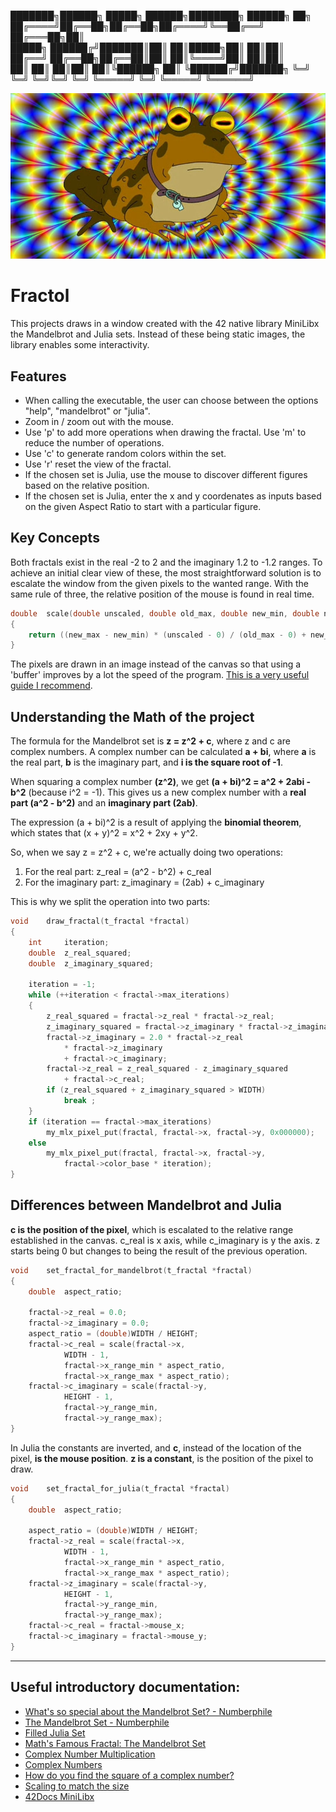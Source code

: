 ███████╗██████╗  █████╗  ██████╗████████╗    ██████╗ ██╗     
██╔════╝██╔══██╗██╔══██╗██╔════╝╚══██╔══╝   ██╔═══██╗██║     
█████╗  ██████╔╝███████║██║        ██║█████╗██║   ██║██║     
██╔══╝  ██╔══██╗██╔══██║██║        ██║╚════╝██║   ██║██║     
██║     ██║  ██║██║  ██║╚██████╗   ██║      ╚██████╔╝███████╗
╚═╝     ╚═╝  ╚═╝╚═╝  ╚═╝ ╚═════╝   ╚═╝       ╚═════╝ ╚══════╝
                                                             

![Hipnosapo](img/hipnosapo-min.jpeg)

# Fractol

This projects draws in a window created with the 42 native library MiniLibx the Mandelbrot and Julia sets. Instead of these being static images, the library enables some interactivity.

## Features
- When calling the executable, the user can choose between the options "help", "mandelbrot" or "julia".
-  Zoom in / zoom out with the mouse.
-  Use 'p' to add more operations when drawing the fractal. Use 'm' to reduce the number of operations.
-  Use 'c' to generate random colors within the set.
-  Use 'r' reset the view of the fractal.
-  If the chosen set is Julia, use the mouse to discover different figures based on the relative position.
-  If the chosen set is Julia, enter the x and y coordenates as inputs based on the given Aspect Ratio to start with a particular figure.
  
## Key Concepts
Both fractals exist in the real -2 to 2 and the imaginary 1.2 to -1.2 ranges.
To achieve an initial clear view of these, the most straightforward solution is to escalate the window from the given pixels to the wanted range. With the same rule of three, the relative position of the mouse is found in real time.

```c
double	scale(double unscaled, double old_max, double new_min, double new_max)
{
	return ((new_max - new_min) * (unscaled - 0) / (old_max - 0) + new_min);
}
```
The pixels are drawn in an image instead of the canvas so that using a 'buffer' improves by a lot the speed of the program. [This is a very useful guide I recommend](https://harm-smits.github.io/42docs/libs/minilibx/getting_started.html#writing-pixels-to-a-image).

## Understanding the Math of the project
The formula for the Mandelbrot set is **z = z^2 + c**, where z and c are complex numbers.
A complex number can be calculated **a + bi**, where **a** is the real part, **b** is the imaginary part, and **i is the square root of -1**.

When squaring a complex number **(z^2)**, we get **(a + bi)^2 = a^2 + 2abi - b^2** (because i^2 = -1).
This gives us a new complex number with a **real part (a^2 - b^2)** and an **imaginary part (2ab)**.

The expression (a + bi)^2 is a result of applying the **binomial theorem**, which states that (x + y)^2 = x^2 + 2xy + y^2.

So, when we say z = z^2 + c, we're actually doing two operations:
1. For the real part: z_real = (a^2 - b^2) + c_real
2. For the imaginary part: z_imaginary = (2ab) + c_imaginary

This is why we split the operation into two parts:
```c
void	draw_fractal(t_fractal *fractal)
{
	int		iteration;
	double	z_real_squared;
	double	z_imaginary_squared;

	iteration = -1;
	while (++iteration < fractal->max_iterations)
	{
		z_real_squared = fractal->z_real * fractal->z_real;
		z_imaginary_squared = fractal->z_imaginary * fractal->z_imaginary;
		fractal->z_imaginary = 2.0 * fractal->z_real
			* fractal->z_imaginary
			+ fractal->c_imaginary;
		fractal->z_real = z_real_squared - z_imaginary_squared
			+ fractal->c_real;
		if (z_real_squared + z_imaginary_squared > WIDTH)
			break ;
	}
	if (iteration == fractal->max_iterations)
		my_mlx_pixel_put(fractal, fractal->x, fractal->y, 0x000000);
	else
		my_mlx_pixel_put(fractal, fractal->x, fractal->y,
			fractal->color_base * iteration);
}
```

## Differences between Mandelbrot and Julia

**c is the position of the pixel**, which is escalated to the relative range established in the canvas. c_real is x axis, while c_imaginary is y the axis.
z starts being 0 but changes to being the result of the previous operation.

```c
void	set_fractal_for_mandelbrot(t_fractal *fractal)
{
	double	aspect_ratio;

	fractal->z_real = 0.0;
	fractal->z_imaginary = 0.0;
	aspect_ratio = (double)WIDTH / HEIGHT;
	fractal->c_real = scale(fractal->x,
			WIDTH - 1,
			fractal->x_range_min * aspect_ratio,
			fractal->x_range_max * aspect_ratio);
	fractal->c_imaginary = scale(fractal->y,
			HEIGHT - 1,
			fractal->y_range_min,
			fractal->y_range_max);
}
```

In Julia the constants are inverted, and **c**, instead of the location of the pixel, **is the mouse position**. **z is a constant**, is the position of the pixel to draw.
```c
void	set_fractal_for_julia(t_fractal *fractal)
{
	double	aspect_ratio;

	aspect_ratio = (double)WIDTH / HEIGHT;
	fractal->z_real = scale(fractal->x,
			WIDTH - 1,
			fractal->x_range_min * aspect_ratio,
			fractal->x_range_max * aspect_ratio);
	fractal->z_imaginary = scale(fractal->y,
			HEIGHT - 1,
			fractal->y_range_min,
			fractal->y_range_max);
	fractal->c_real = fractal->mouse_x;
	fractal->c_imaginary = fractal->mouse_y;
}
```

***

## Useful introductory documentation:

- [What's so special about the Mandelbrot Set? - Numberphile](https://www.youtube.com/watch?v=FFftmWSzgmk&list=PLt5AfwLFPxWL7NpD_DKO28XhS0Ugctkpu)
- [The Mandelbrot Set - Numberphile](https://www.youtube.com/watch?v=NGMRB4O922I)
- [Filled Julia Set](https://www.youtube.com/watch?v=oCkQ7WK7vuY)
- [Math's Famous Fractal: The Mandelbrot Set](https://www.youtube.com/watch?v=u9GAnW8xFJY)
- [Complex Number Multiplication](https://www.mathsisfun.com/algebra/complex-number-multiply.html)
- [Complex Numbers](https://www.mathsisfun.com/numbers/complex-numbers.html)
- [How do you find the square of a complex number?](https://www.quora.com/How-do-you-find-the-square-of-a-complex-number)
- [Scaling to match the size](https://stackoverflow.com/questions/17297296/scaling-to-match-the-size)
- [42Docs MiniLibx](https://harm-smits.github.io/42docs/libs/minilibx)
